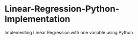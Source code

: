 # Linear-Regression-Python-Implementation
Implementing Linear Regression with one variable using Python 
